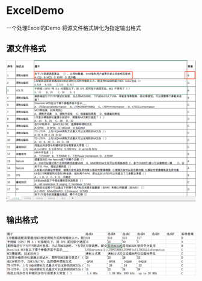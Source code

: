 # ExcelDemo
一个处理Excel的Demo
将源文件格式转化为指定输出格式

## 源文件格式

![source](https://github.com/xiaobaoyihao/ExcelDemo/blob/master/source.png)

## 输出格式

![result](https://github.com/xiaobaoyihao/ExcelDemo/blob/master/result.png)